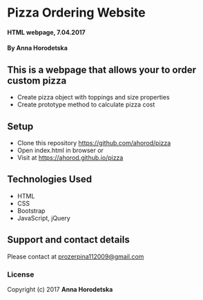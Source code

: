 # Pizza Ordering Website
#### HTML webpage, 7.04.2017
#### By Anna Horodetska

## This is a webpage that allows your to order custom pizza
* Create pizza object with toppings and size properties
* Create prototype method to calculate pizza cost

## Setup
* Clone this repository https://github.com/ahorod/pizza
* Open index.html in browser
or
* Visit at https://ahorod.github.io/pizza

## Technologies Used
* HTML
* CSS
* Bootstrap
* JavaScript, jQuery

## Support and contact details
Please contact at prozerpina112009@gmail.com

### License
Copyright (c) 2017 **Anna Horodetska**
